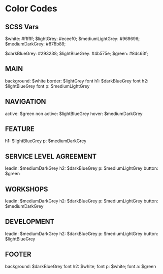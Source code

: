 # Color Codes
## SCSS Vars

$white: #ffffff;
$lightGrey: #eceef0;
$mediumLightGrey: #969696;
$mediumDarkGrey: #878b89;

$darkBlueGrey: #293238;
$lightBlueGrey: #4b575e;
$green: #8dc63f;

## MAIN
background: $white
border: $lightGrey
font h1: $darkBlueGrey
font h2: $lightBlueGrey
font p: $mediumLightGrey

## NAVIGATION

active: $green
non active: $lightBlueGrey
hover: $mediumDarkGrey

## FEATURE

h1: $lightBlueGrey
p: $mediumDarkGrey

## SERVICE LEVEL AGREEMENT

leadin: $mediumDarkGrey
h2: $darkBlueGrey
p: $mediumLightGrey
button: $green

## WORKSHOPS

leadin: $mediumDarkGrey
h2: $darkBlueGrey
p: $mediumLightGrey
button: $mediumDarkGrey

## DEVELOPMENT

leadin: $mediumDarkGrey
h2: $darkBlueGrey
p: $mediumLightGrey
button: $lightBlueGrey

## FOOTER

background: $darkBlueGrey
font h2: $white;
font p: $white;
font a: $green

